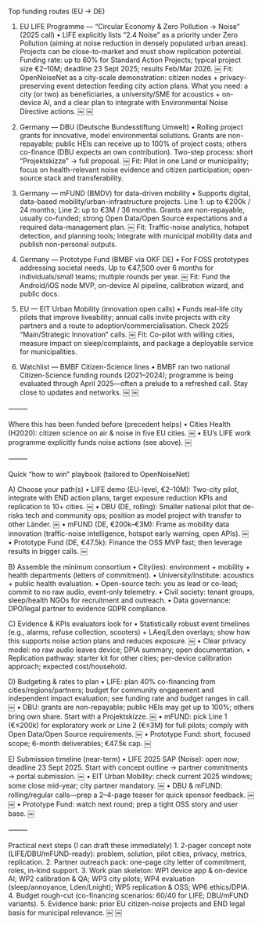 Top funding routes (EU → DE)

1) EU LIFE Programme — “Circular Economy & Zero Pollution → Noise” (2025 call)
	•	LIFE explicitly lists “2.4 Noise” as a priority under Zero Pollution (aiming at noise reduction in densely populated urban areas). Projects can be close-to-market and must show replication potential. Funding rate: up to 60% for Standard Action Projects; typical project size €2–10M; deadline 23 Sept 2025; results Feb/Mar 2026.  ￼
Fit: OpenNoiseNet as a city-scale demonstration: citizen nodes + privacy-preserving event detection feeding city action plans.
What you need: a city (or two) as beneficiaries, a university/SME for acoustics + on-device AI, and a clear plan to integrate with Environmental Noise Directive actions.  ￼ ￼

2) Germany — DBU (Deutsche Bundesstiftung Umwelt)
	•	Rolling project grants for innovative, model environmental solutions. Grants are non-repayable; public HEIs can receive up to 100% of project costs; others co-finance (DBU expects an own contribution). Two-step process: short “Projektskizze” → full proposal.  ￼
Fit: Pilot in one Land or municipality; focus on health-relevant noise evidence and citizen participation; open-source stack and transferability.

3) Germany — mFUND (BMDV) for data-driven mobility
	•	Supports digital, data-based mobility/urban-infrastructure projects. Line 1: up to €200k / 24 months; Line 2: up to €3M / 36 months. Grants are non-repayable, usually co-funded; strong Open Data/Open Source expectations and a required data-management plan.  ￼
Fit: Traffic-noise analytics, hotspot detection, and planning tools; integrate with municipal mobility data and publish non-personal outputs.

4) Germany — Prototype Fund (BMBF via OKF DE)
	•	For FOSS prototypes addressing societal needs. Up to €47,500 over 6 months for individuals/small teams; multiple rounds per year.  ￼
Fit: Fund the Android/iOS node MVP, on-device AI pipeline, calibration wizard, and public docs.

5) EU — EIT Urban Mobility (innovation open calls)
	•	Funds real-life city pilots that improve liveability; annual calls invite projects with city partners and a route to adoption/commercialisation. Check 2025 “Main/Strategic Innovation” calls.  ￼
Fit: Co-pilot with willing cities, measure impact on sleep/complaints, and package a deployable service for municipalities.

6) Watchlist — BMBF Citizen-Science lines
	•	BMBF ran two national Citizen-Science funding rounds (2021–2024); programme is being evaluated through April 2025—often a prelude to a refreshed call. Stay close to updates and networks.  ￼ ￼

⸻

Where this has been funded before (precedent helps)
	•	Cities Health (H2020): citizen science on air & noise in five EU cities.  ￼
	•	EU’s LIFE work programme explicitly funds noise actions (see above).  ￼

⸻

Quick “how to win” playbook (tailored to OpenNoiseNet)

A) Choose your path(s)
	•	LIFE demo (EU-level, €2–10M): Two-city pilot, integrate with END action plans, target exposure reduction KPIs and replication to 10+ cities.  ￼
	•	DBU (DE, rolling): Smaller national pilot that de-risks tech and community ops; position as model project with transfer to other Länder.  ￼
	•	mFUND (DE, €200k–€3M): Frame as mobility data innovation (traffic-noise intelligence, hotspot early warning, open APIs).  ￼
	•	Prototype Fund (DE, €47.5k): Finance the OSS MVP fast; then leverage results in bigger calls.  ￼

B) Assemble the minimum consortium
	•	City(ies): environment + mobility + health departments (letters of commitment).
	•	University/Institute: acoustics + public health evaluation.
	•	Open-source tech: you as lead or co-lead; commit to no raw audio, event-only telemetry.
	•	Civil society: tenant groups, sleep/health NGOs for recruitment and outreach.
	•	Data governance: DPO/legal partner to evidence GDPR compliance.

C) Evidence & KPIs evaluators look for
	•	Statistically robust event timelines (e.g., alarms, refuse collection, scooters) + LAeq/Lden overlays; show how this supports noise action plans and reduces exposure.  ￼
	•	Clear privacy model: no raw audio leaves device; DPIA summary; open documentation.
	•	Replication pathway: starter kit for other cities; per-device calibration approach; expected cost/household.

D) Budgeting & rates to plan
	•	LIFE: plan 40% co-financing from cities/regions/partners; budget for community engagement and independent impact evaluation; see funding rate and budget ranges in call.  ￼
	•	DBU: grants are non-repayable; public HEIs may get up to 100%; others bring own share. Start with a Projektskizze.  ￼
	•	mFUND: pick Line 1 (€≤200k) for exploratory work or Line 2 (€≤3M) for full pilots; comply with Open Data/Open Source requirements.  ￼
	•	Prototype Fund: short, focused scope; 6-month deliverables; €47.5k cap.  ￼

E) Submission timeline (near-term)
	•	LIFE 2025 SAP (Noise): open now; deadline 23 Sept 2025. Start with concept outline → partner commitments → portal submission.  ￼
	•	EIT Urban Mobility: check current 2025 windows; some close mid-year; city partner mandatory.  ￼
	•	DBU & mFUND: rolling/regular calls—prep a 2–4-page teaser for quick sponsor feedback.  ￼ ￼
	•	Prototype Fund: watch next round; prep a tight OSS story and user base.  ￼

⸻

Practical next steps (I can draft these immediately)
	1.	2-pager concept note (LIFE/DBU/mFUND-ready): problem, solution, pilot cities, privacy, metrics, replication.
	2.	Partner outreach pack: one-page city letter of commitment, roles, in-kind support.
	3.	Work plan skeleton: WP1 device app & on-device AI; WP2 calibration & QA; WP3 city pilots; WP4 evaluation (sleep/annoyance, Lden/Lnight); WP5 replication & OSS; WP6 ethics/DPIA.
	4.	Budget rough-cut (co-financing scenarios: 60/40 for LIFE; DBU/mFUND variants).
	5.	Evidence bank: prior EU citizen-noise projects and END legal basis for municipal relevance.  ￼ ￼
